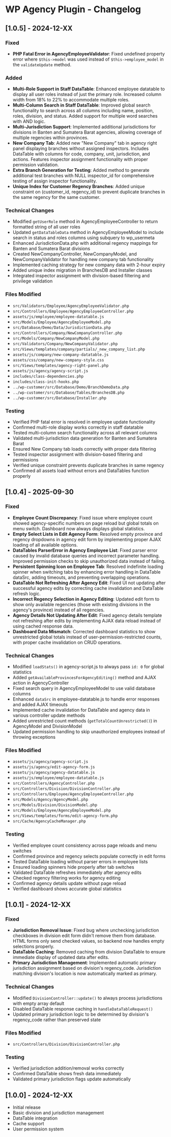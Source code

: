 # WP Agency Plugin - Changelog

## [1.0.5] - 2024-12-XX

### Fixed
- **PHP Fatal Error in AgencyEmployeeValidator**: Fixed undefined property error where `$this->model` was used instead of `$this->employee_model` in the `validateUpdate` method.

### Added
- **Multi-Role Support in Staff DataTable**: Enhanced employee datatable to display all user roles instead of just the primary role. Increased column width from 18% to 22% to accommodate multiple roles.
- **Multi-Column Search in Staff DataTable**: Improved global search functionality to search across all columns including name, position, roles, division, and status. Added support for multiple word searches with AND logic.
- **Multi-Jurisdiction Support**: Implemented additional jurisdictions for divisions in Banten and Sumatera Barat agencies, allowing coverage of multiple regencies within provinces.
- **New Company Tab**: Added new "New Company" tab in agency right panel displaying branches without assigned inspectors. Includes DataTable with columns for code, company, unit, jurisdiction, and actions. Features inspector assignment functionality with proper permission validation.
- **Extra Branch Generation for Testing**: Added method to generate additional test branches with NULL inspector_id for comprehensive testing of assign inspector functionality.
- **Unique Index for Customer Regency Branches**: Added unique constraint on (customer_id, regency_id) to prevent duplicate branches in the same regency for the same customer.

### Technical Changes
- Modified `getUserRole` method in AgencyEmployeeController to return formatted string of all user roles
- Updated `getDataTableData` method in AgencyEmployeeModel to include search in status and roles columns using subquery to wp_usermeta
- Enhanced JurisdictionData.php with additional regency mappings for Banten and Sumatera Barat divisions
- Created NewCompanyController, NewCompanyModel, and NewCompanyValidator for handling new company tab functionality
- Implemented caching strategy for new company data with 2-hour expiry
- Added unique index migration in BranchesDB and Installer classes
- Integrated inspector assignment with division-based filtering and privilege validation

### Files Modified
- `src/Validators/Employee/AgencyEmployeeValidator.php`
- `src/Controllers/Employee/AgencyEmployeeController.php`
- `assets/js/employee/employee-datatable.js`
- `src/Models/Employee/AgencyEmployeeModel.php`
- `src/Database/Demo/Data/JurisdictionData.php`
- `src/Controllers/Company/NewCompanyController.php`
- `src/Models/Company/NewCompanyModel.php`
- `src/Validators/Company/NewCompanyValidator.php`
- `src/Views/templates/company/partials/_new_company_list.php`
- `assets/js/company/new-company-datatable.js`
- `assets/css/company/new-company-style.css`
- `src/Views/templates/agency-right-panel.php`
- `assets/js/agency/agency-script.js`
- `includes/class-dependencies.php`
- `includes/class-init-hooks.php`
- `../wp-customer/src/Database/Demo/BranchDemoData.php`
- `../wp-customer/src/Database/Tables/BranchesDB.php`
- `../wp-customer/src/Database/Installer.php`

### Testing
- Verified PHP fatal error is resolved in employee update functionality
- Confirmed multi-role display works correctly in staff datatable
- Tested multi-column search functionality across all relevant columns
- Validated multi-jurisdiction data generation for Banten and Sumatera Barat
- Ensured New Company tab loads correctly with proper data filtering
- Tested inspector assignment with division-based filtering and permissions
- Verified unique constraint prevents duplicate branches in same regency
- Confirmed all assets load without errors and DataTables function properly

## [1.0.4] - 2025-09-30

### Fixed
- **Employee Count Discrepancy**: Fixed issue where employee count showed agency-specific numbers on page reload but global totals on menu switch. Dashboard now always displays global statistics.
- **Empty Select Lists in Edit Agency Form**: Resolved empty province and regency dropdowns in agency edit form by implementing proper AJAX loading of all available options.
- **DataTables ParserError in Agency Employee List**: Fixed parser error caused by invalid database queries and incorrect parameter handling. Improved permission checks to skip unauthorized data instead of failing.
- **Persistent Spinning Icon on Employee Tab**: Resolved indefinite loading spinner when switching tabs by enhancing error handling in DataTable dataSrc, adding timeouts, and preventing overlapping operations.
- **DataTable Not Refreshing After Agency Edit**: Fixed UI not updating after successful agency edits by correcting cache invalidation and DataTable refresh logic.
- **Incorrect Regency Selection in Agency Editing**: Updated edit form to show only available regencies (those with existing divisions in the agency's province) instead of all regencies.
- **Agency Details Not Updating After Edit**: Fixed agency details template not refreshing after edits by implementing AJAX data reload instead of using cached response data.
- **Dashboard Data Mismatch**: Corrected dashboard statistics to show unrestricted global totals instead of user-permission-restricted counts, with proper cache invalidation on CRUD operations.

### Technical Changes
- Modified `loadStats()` in agency-script.js to always pass `id: 0` for global statistics
- Added `getAvailableProvincesForAgencyEditing()` method and AJAX action in AgencyController
- Fixed search query in AgencyEmployeeModel to use valid database columns
- Enhanced `dataSrc` in employee-datatable.js to handle error responses and added AJAX timeouts
- Implemented cache invalidation for DataTable and agency data in various controller update methods
- Added unrestricted count methods (`getTotalCountUnrestricted()`) in AgencyModel and DivisionModel
- Updated permission handling to skip unauthorized employees instead of throwing exceptions

### Files Modified
- `assets/js/agency/agency-script.js`
- `assets/js/agency/edit-agency-form.js`
- `assets/js/agency/agency-datatable.js`
- `assets/js/employee/employee-datatable.js`
- `src/Controllers/AgencyController.php`
- `src/Controllers/Division/DivisionController.php`
- `src/Controllers/Employee/AgencyEmployeeController.php`
- `src/Models/Agency/AgencyModel.php`
- `src/Models/Division/DivisionModel.php`
- `src/Models/Employee/AgencyEmployeeModel.php`
- `src/Views/templates/forms/edit-agency-form.php`
- `src/Cache/AgencyCacheManager.php`

### Testing
- Verified employee count consistency across page reloads and menu switches
- Confirmed province and regency selects populate correctly in edit forms
- Tested DataTable loading without parser errors in employee lists
- Ensured loading spinners hide properly after tab switches
- Validated DataTable refreshes immediately after agency edits
- Checked regency filtering works for agency editing
- Confirmed agency details update without page reload
- Verified dashboard shows accurate global statistics

## [1.0.1] - 2024-12-XX

### Fixed
- **Jurisdiction Removal Issue**: Fixed bug where unchecking jurisdiction checkboxes in division edit form didn't remove them from database. HTML forms only send checked values, so backend now handles empty selections properly.
- **DataTable Caching**: Removed caching from division DataTable to ensure immediate display of updated data after edits.
- **Primary Jurisdiction Management**: Implemented automatic primary jurisdiction assignment based on division's regency_code. Jurisdiction matching division's location is now automatically marked as primary.

### Technical Changes
- Modified `DivisionController::update()` to always process jurisdictions with empty array default
- Disabled DataTable response caching in `handleDataTableRequest()`
- Updated primary jurisdiction logic to be determined by division's regency_code rather than preserved state

### Files Modified
- `src/Controllers/Division/DivisionController.php`

### Testing
- Verified jurisdiction addition/removal works correctly
- Confirmed DataTable shows fresh data immediately
- Validated primary jurisdiction flags update automatically

## [1.0.0] - 2024-12-XX
- Initial release
- Basic division and jurisdiction management
- DataTable integration
- Cache support
- User permission system
